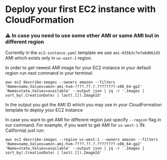 # Deploy your first EC2 instance with CloudFormation

### :warning: In case you need to use some other AMI or same AMI but in different region
Currently in the `ec2-instance.yaml` template we use `ami-035b3c7efe6d061d5` AMI which exists only in `us-east-1` region. 

In order to get newest AMI image for your EC2 instance in your default region run next command in your terminal:
```
aws ec2 describe-images --owners amazon --filters 'Name=name,Values=amzn-ami-hvm-????.??.?.????????-x86_64-gp2' 'Name=state,Values=available' --output json | jq -r '.Images | sort_by(.CreationDate) | last(.[]).ImageId'
```
In the output you got the AMI ID which you may use in your CloudFormation template to deploy your EC2 instance

In case you want to get AMI for different region just specify `--region` flag in our command. For example, if you want to get AMI for `us-west-1` (N. California) just run:
```
aws ec2 describe-images --region us-west-1 --owners amazon --filters 'Name=name,Values=amzn-ami-hvm-????.??.?.????????-x86_64-gp2' 'Name=state,Values=available' --output json | jq -r '.Images | sort_by(.CreationDate) | last(.[]).ImageId'
```